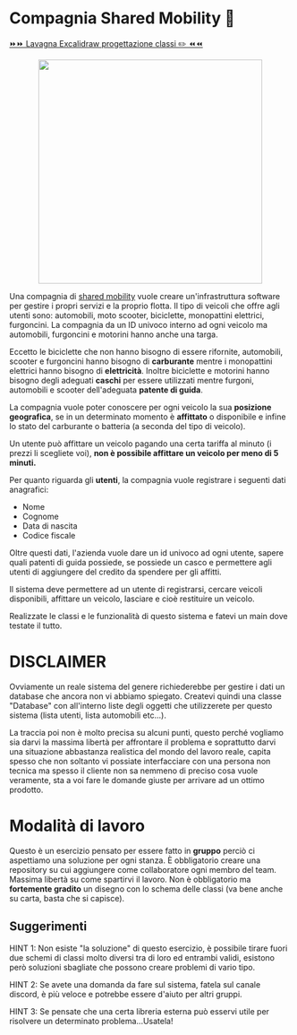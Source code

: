 # Compagnia Shared Mobility 🛵

<a href="https://excalidraw.com/#room=1c397bd3476f54137b98,ytCVTfoWH7SC2Epu0e4ZQw"> ⏩⏩ Lavagna Excalidraw progettazione classi ✏️ ⏪⏪</a>

<p align="center">
<img src="https://enjoy.eni.com/social_tagging_1200x630.jpg" class="center" width="400px">
</p>




Una compagnia di [shared mobility](https://en.wikipedia.org/wiki/Shared_transport) vuole creare un'infrastruttura software per gestire i propri servizi e la proprio flotta. Il tipo di veicoli che offre agli utenti sono: automobili, moto scooter, biciclette, monopattini elettrici, furgoncini. La compagnia da un ID univoco interno ad ogni veicolo ma automobili, furgoncini e motorini hanno anche una targa.

Eccetto le biciclette che non hanno bisogno di essere rifornite, automobili, scooter e furgoncini hanno bisogno di **carburante** mentre i monopattini elettrici hanno bisogno di **elettricità**. Inoltre biciclette e motorini hanno bisogno degli adeguati **caschi** per essere utilizzati mentre furgoni, automobili e scooter dell'adeguata **patente di guida**.

La compagnia vuole poter conoscere per ogni veicolo la sua **posizione geografica**, se in un determinato momento è **affittato** o disponibile e infine lo stato del carburante o batteria (a seconda del tipo di veicolo).

Un utente può affittare un veicolo pagando una certa tariffa al minuto (i prezzi li scegliete voi), **non è possibile affittare un veicolo per meno di 5 minuti.**

Per quanto riguarda gli **utenti**, la compagnia vuole registrare i seguenti dati anagrafici:

* Nome 
* Cognome
* Data di nascita
* Codice fiscale

Oltre questi dati, l'azienda vuole dare un id univoco ad ogni utente, sapere quali patenti di guida possiede, se possiede un casco e permettere agli utenti di aggiungere del credito da spendere per gli affitti. 

Il sistema deve permettere ad un utente di registrarsi, cercare veicoli disponibili, affittare un veicolo, lasciare e cioè restituire un veicolo.


Realizzate le classi e le funzionalità di questo sistema e fatevi un main dove testate il tutto.

# DISCLAIMER

Ovviamente un reale sistema del genere richiederebbe per gestire i dati un database che ancora non vi abbiamo spiegato. Createvi quindi una classe "Database" con all'interno liste degli oggetti che utilizzerete per questo sistema (lista utenti, lista automobili etc...).

La traccia poi non è molto precisa su alcuni punti, questo perché vogliamo sia darvi la massima libertà per affrontare il problema e soprattutto darvi una situazione abbastanza realistica del mondo del lavoro reale, capita spesso che non soltanto vi possiate interfacciare con una persona non tecnica ma spesso il cliente non sa nemmeno di preciso cosa vuole veramente, sta a voi fare le domande giuste per arrivare ad un ottimo prodotto. 

# Modalità di lavoro

Questo è un esercizio pensato per essere fatto in **gruppo** perciò ci aspettiamo una soluzione per ogni stanza. È obbligatorio creare una repository su cui aggiungere come collaboratore ogni membro del team. Massima libertà su come spartirvi il lavoro. Non è obbligatorio ma **fortemente gradito** un disegno con lo schema delle classi (va bene anche su carta, basta che si capisce).   

## Suggerimenti

HINT 1: Non esiste "la soluzione" di questo esercizio, è possibile tirare fuori due schemi di classi molto diversi tra di loro ed entrambi validi, esistono però soluzioni sbagliate che possono creare problemi di vario tipo. 

HINT 2: Se avete una domanda da fare sul sistema, fatela sul canale discord, è più veloce e potrebbe essere d'aiuto per altri gruppi.

HINT 3: Se pensate che una certa libreria esterna può esservi utile per risolvere un determinato problema...Usatela!
